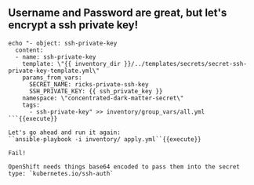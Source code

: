 ## Username and Password are great, but let's encrypt a ssh private key!

```
echo "- object: ssh-private-key
  content:
  - name: ssh-private-key
    template: \"{{ inventory_dir }}/../templates/secrets/secret-ssh-private-key-template.yml\"
    params_from_vars:
      SECRET_NAME: ricks-private-ssh-key
      SSH_PRIVATE_KEY: {{ ssh_private_key }}
    namespace: \"concentrated-dark-matter-secret\"
    tags:
      - ssh-private-key" >> inventory/group_vars/all.yml
```{{execute}}

Let's go ahead and run it again:
``ansible-playbook -i inventory/ apply.yml``{{execute}}

Fail! 

OpenShift needs things base64 encoded to pass them into the secret type: `kubernetes.io/ssh-auth`
